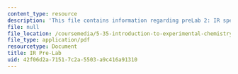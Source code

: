 ```yaml
---
content_type: resource
description: 'This file contains information regarding preLab 2: IR spectroscopy.'
file: null
file_location: /coursemedia/5-35-introduction-to-experimental-chemistry-fall-2012/42f06d2a71517c2a5503a9c416a91310_MIT5_35F12_IR-Prelab2.pdf
file_type: application/pdf
resourcetype: Document
title: IR Pre-Lab
uid: 42f06d2a-7151-7c2a-5503-a9c416a91310
---
```


